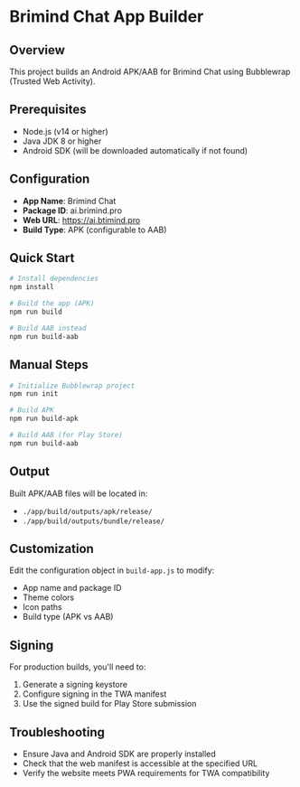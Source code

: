 # Brimind Chat App Builder

## Overview
This project builds an Android APK/AAB for Brimind Chat using Bubblewrap (Trusted Web Activity).

## Prerequisites
- Node.js (v14 or higher)
- Java JDK 8 or higher
- Android SDK (will be downloaded automatically if not found)

## Configuration
- **App Name**: Brimind Chat
- **Package ID**: ai.brimind.pro
- **Web URL**: https://ai.btimind.pro
- **Build Type**: APK (configurable to AAB)

## Quick Start
```bash
# Install dependencies
npm install

# Build the app (APK)
npm run build

# Build AAB instead
npm run build-aab
```

## Manual Steps
```bash
# Initialize Bubblewrap project
npm run init

# Build APK
npm run build-apk

# Build AAB (for Play Store)
npm run build-aab
```

## Output
Built APK/AAB files will be located in:
- `./app/build/outputs/apk/release/`
- `./app/build/outputs/bundle/release/`

## Customization
Edit the configuration object in `build-app.js` to modify:
- App name and package ID
- Theme colors
- Icon paths
- Build type (APK vs AAB)

## Signing
For production builds, you'll need to:
1. Generate a signing keystore
2. Configure signing in the TWA manifest
3. Use the signed build for Play Store submission

## Troubleshooting
- Ensure Java and Android SDK are properly installed
- Check that the web manifest is accessible at the specified URL
- Verify the website meets PWA requirements for TWA compatibility